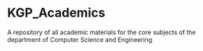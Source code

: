 # KGP_Academics
A repository of all academic materials for the core subjects of the department of Computer Science and Engineering
